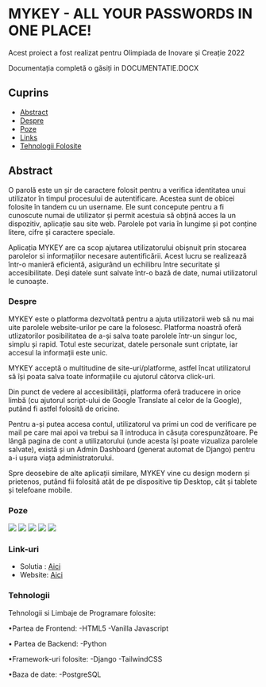 # MYKEY - ALL YOUR PASSWORDS IN ONE PLACE!
<p>Acest proiect a fost realizat pentru Olimpiada de Inovare și Creație 2022</p>
<p>Documentația completă o găsiți in DOCUMENTATIE.DOCX</p>


## Cuprins

- [Abstract](#abstract)
- [Despre](#despre)
- [Poze](#poze)
- [Links](#link-uri)
- [Tehnologii Folosite](#tehnologii)

## Abstract
 O parolă este un șir de caractere folosit pentru a verifica identitatea unui utilizator în timpul procesului de autentificare. Acestea sunt de obicei folosite în tandem cu un username. Ele sunt concepute pentru a fi cunoscute numai de utilizator și permit acestuia să obțină acces la un dispozitiv, aplicație sau site web. Parolele pot varia în lungime și pot conține litere, cifre și caractere speciale.

Aplicația MYKEY are ca scop ajutarea utilizatorului obișnuit prin stocarea parolelor si informațiilor necesare autentificării. Acest lucru se realizează într-o manieră eficientă, asigurând un echilibru între securitate și accesibilitate. Deși datele sunt salvate într-o bază de date, numai utilizatorul le cunoaște.

### Despre

MYKEY este o platforma dezvoltată pentru a ajuta utilizatorii web să nu mai uite parolele website-urilor pe care la folosesc.
Platforma noastră oferă utlizatorilor posibilitatea de a-și salva toate parolele într-un singur loc, simplu și rapid. Totul este securizat, datele personale sunt criptate, iar accesul la informații este unic.

MYKEY acceptă o multitudine de site-uri/platforme, astfel încat utilizatorul să își poata salva toate informațiile cu ajutorul câtorva click-uri.

Din punct de vedere al accesibilității, platforma oferă traducere in orice limbă (cu ajutorul script-ului de Google Translate al celor de la Google), putând fi astfel folosită de oricine.

Pentru a-și putea accesa contul, utilizatorul va primi un cod de verificare pe mail pe care mai apoi va trebui sa îl introduca in căsuța corespunzătoare. Pe lângă pagina de cont a utilizatorului (unde acesta își poate vizualiza parolele salvate), există și un Admin Dashboard (generat automat de Django) pentru a-i ușura viața administratorului.

Spre deosebire de alte aplicații similare, MYKEY vine cu design modern și prietenos, putând fii folosită atât de pe dispositive tip Desktop, cât și tablete și telefoane mobile.


### Poze

![](readme/screenshot1.png)
![](readme/screenshot2.png)
![](readme/screenshot3.png)
![](readme/screenshot4.png)
![](readme/screenshot5.png)


### Link-uri

- Solutia : [Aici](https://github.com/brobert04/passwdManager.git)
- Website: [Aici](https://mykey2022.herokuapp.com)

### Tehnologii
Tehnologii si Limbaje de Programare folosite:

•Partea de Frontend:
-HTML5
-Vanilla Javascript

• Partea de Backend:
-Python

•Framework-uri folosite:
-Django
-TailwindCSS

•Baza de date:
-PostgreSQL
